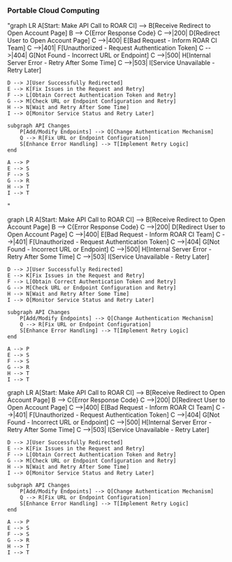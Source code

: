 ### Portable Cloud Computing

"graph LR
    A[Start: Make API Call to ROAR CI] --> B[Receive Redirect to Open Account Page]
    B --> C{Error Response Code}
    C -->|200| D[Redirect User to Open Account Page]
    C -->|400| E[Bad Request - Inform ROAR CI Team]
    C -->|401| F[Unauthorized - Request Authentication Token]
    C -->|404| G[Not Found - Incorrect URL or Endpoint]
    C -->|500| H[Internal Server Error - Retry After Some Time]
    C -->|503| I[Service Unavailable - Retry Later]

    D --> J[User Successfully Redirected]
    E --> K[Fix Issues in the Request and Retry]
    F --> L[Obtain Correct Authentication Token and Retry]
    G --> M[Check URL or Endpoint Configuration and Retry]
    H --> N[Wait and Retry After Some Time]
    I --> O[Monitor Service Status and Retry Later]

    subgraph API Changes
        P[Add/Modify Endpoints] --> Q[Change Authentication Mechanism]
        Q --> R[Fix URL or Endpoint Configuration]
        S[Enhance Error Handling] --> T[Implement Retry Logic]
    end

    A --> P
    E --> S
    F --> S
    G --> R
    H --> T
    I --> T

"

graph LR
    A[Start: Make API Call to ROAR CI] --> B[Receive Redirect to Open Account Page]
    B --> C{Error Response Code}
    C -->|200| D[Redirect User to Open Account Page]
    C -->|400| E[Bad Request - Inform ROAR CI Team]
    C -->|401| F[Unauthorized - Request Authentication Token]
    C -->|404| G[Not Found - Incorrect URL or Endpoint]
    C -->|500| H[Internal Server Error - Retry After Some Time]
    C -->|503| I[Service Unavailable - Retry Later]

    D --> J[User Successfully Redirected]
    E --> K[Fix Issues in the Request and Retry]
    F --> L[Obtain Correct Authentication Token and Retry]
    G --> M[Check URL or Endpoint Configuration and Retry]
    H --> N[Wait and Retry After Some Time]
    I --> O[Monitor Service Status and Retry Later]

    subgraph API Changes
        P[Add/Modify Endpoints] --> Q[Change Authentication Mechanism]
        Q --> R[Fix URL or Endpoint Configuration]
        S[Enhance Error Handling] --> T[Implement Retry Logic]
    end

    A --> P
    E --> S
    F --> S
    G --> R
    H --> T
    I --> T
graph LR
    A[Start: Make API Call to ROAR CI] --> B[Receive Redirect to Open Account Page]
    B --> C{Error Response Code}
    C -->|200| D[Redirect User to Open Account Page]
    C -->|400| E[Bad Request - Inform ROAR CI Team]
    C -->|401| F[Unauthorized - Request Authentication Token]
    C -->|404| G[Not Found - Incorrect URL or Endpoint]
    C -->|500| H[Internal Server Error - Retry After Some Time]
    C -->|503| I[Service Unavailable - Retry Later]

    D --> J[User Successfully Redirected]
    E --> K[Fix Issues in the Request and Retry]
    F --> L[Obtain Correct Authentication Token and Retry]
    G --> M[Check URL or Endpoint Configuration and Retry]
    H --> N[Wait and Retry After Some Time]
    I --> O[Monitor Service Status and Retry Later]

    subgraph API Changes
        P[Add/Modify Endpoints] --> Q[Change Authentication Mechanism]
        Q --> R[Fix URL or Endpoint Configuration]
        S[Enhance Error Handling] --> T[Implement Retry Logic]
    end

    A --> P
    E --> S
    F --> S
    G --> R
    H --> T
    I --> T

